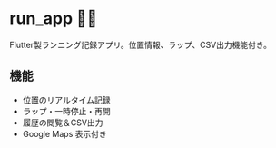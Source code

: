 # run_app 🏃‍♂️

Flutter製ランニング記録アプリ。位置情報、ラップ、CSV出力機能付き。

## 機能
- 位置のリアルタイム記録
- ラップ・一時停止・再開
- 履歴の閲覧＆CSV出力
- Google Maps 表示付き
